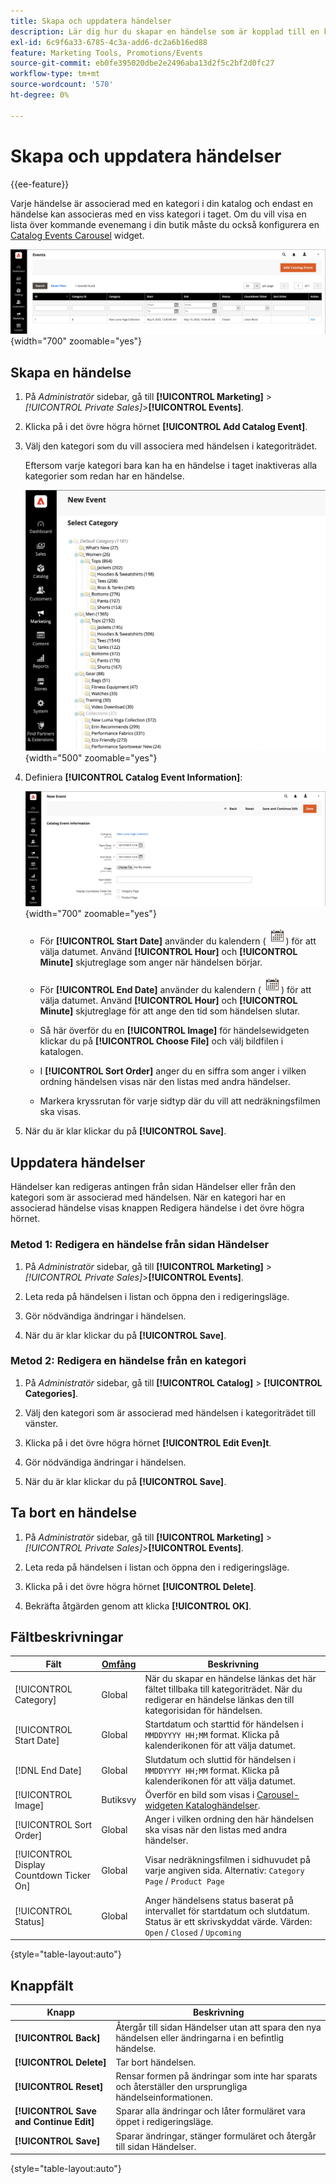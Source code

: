 ```yaml
---
title: Skapa och uppdatera händelser
description: Lär dig hur du skapar en händelse som är kopplad till en kategori i din katalog.
exl-id: 6c9f6a33-6785-4c3a-add6-dc2a6b16ed88
feature: Marketing Tools, Promotions/Events
source-git-commit: eb0fe395020dbe2e2496aba13d2f5c2bf2d0fc27
workflow-type: tm+mt
source-wordcount: '570'
ht-degree: 0%

---
```


# Skapa och uppdatera händelser

{{ee-feature}}

Varje händelse är associerad med en kategori i din katalog och endast en händelse kan associeras med en viss kategori i taget. Om du vill visa en lista över kommande evenemang i din butik måste du också konfigurera en [Catalog Events Carousel](../content-design/widget-event-carousel.md) widget.

![Händelselista](./assets/category-events.png){width="700" zoomable="yes"}

## Skapa en händelse

1. På _Administratör_ sidebar, gå till **[!UICONTROL Marketing]** > _[!UICONTROL Private Sales]_>**[!UICONTROL Events]**.

1. Klicka på i det övre högra hörnet **[!UICONTROL Add Catalog Event]**.

1. Välj den kategori som du vill associera med händelsen i kategoriträdet.

   Eftersom varje kategori bara kan ha en händelse i taget inaktiveras alla kategorier som redan har en händelse.

   ![Ny händelse - kategoriträd](./assets/catalog-events-category-tree.png){width="500" zoomable="yes"}

1. Definiera **[!UICONTROL Catalog Event Information]**:

   ![Kataloghändelseinformation](./assets/catalog-event-information.png){width="700" zoomable="yes"}

   - För **[!UICONTROL Start Date]** använder du kalendern (![Kalenderikon](../assets/icon-calendar.png)) för att välja datumet. Använd **[!UICONTROL Hour]** och **[!UICONTROL Minute]** skjutreglage som anger när händelsen börjar.

   - För **[!UICONTROL End Date]** använder du kalendern (![Kalenderikon](../assets/icon-calendar.png)) för att välja datumet. Använd **[!UICONTROL Hour]** och **[!UICONTROL Minute]** skjutreglage för att ange den tid som händelsen slutar.

   - Så här överför du en **[!UICONTROL Image]** för händelsewidgeten klickar du på **[!UICONTROL Choose File]** och välj bildfilen i katalogen.

   - I **[!UICONTROL Sort Order]** anger du en siffra som anger i vilken ordning händelsen visas när den listas med andra händelser.

   - Markera kryssrutan för varje sidtyp där du vill att nedräkningsfilmen ska visas.

1. När du är klar klickar du på **[!UICONTROL Save]**.

## Uppdatera händelser

Händelser kan redigeras antingen från sidan Händelser eller från den kategori som är associerad med händelsen. När en kategori har en associerad händelse visas knappen Redigera händelse i det övre högra hörnet.

### Metod 1: Redigera en händelse från sidan Händelser

1. På _Administratör_ sidebar, gå till **[!UICONTROL Marketing]** > _[!UICONTROL Private Sales]_>**[!UICONTROL Events]**.

1. Leta reda på händelsen i listan och öppna den i redigeringsläge.

1. Gör nödvändiga ändringar i händelsen.

1. När du är klar klickar du på **[!UICONTROL Save]**.

### Metod 2: Redigera en händelse från en kategori

1. På _Administratör_ sidebar, gå till **[!UICONTROL Catalog]** > **[!UICONTROL Categories]**.

1. Välj den kategori som är associerad med händelsen i kategoriträdet till vänster.

1. Klicka på i det övre högra hörnet **[!UICONTROL Edit Even]t**.

1. Gör nödvändiga ändringar i händelsen.

1. När du är klar klickar du på **[!UICONTROL Save]**.

## Ta bort en händelse

1. På _Administratör_ sidebar, gå till **[!UICONTROL Marketing]** > _[!UICONTROL Private Sales]_>**[!UICONTROL Events]**.

1. Leta reda på händelsen i listan och öppna den i redigeringsläge.

1. Klicka på i det övre högra hörnet **[!UICONTROL Delete]**.

1. Bekräfta åtgärden genom att klicka **[!UICONTROL OK]**.

## Fältbeskrivningar

| Fält | [Omfång](../getting-started/websites-stores-views.md#scope-settings) | Beskrivning |
|--- |--- |--- |
| [!UICONTROL Category] | Global | När du skapar en händelse länkas det här fältet tillbaka till kategoriträdet. När du redigerar en händelse länkas den till kategorisidan för händelsen. |
| [!UICONTROL Start Date] | Global | Startdatum och starttid för händelsen i `MMDDYYYY HH;MM` format. Klicka på kalenderikonen för att välja datumet. |
| [!DNL End Date] | Global | Slutdatum och sluttid för händelsen i `MMDDYYYY HH;MM` format. Klicka på kalenderikonen för att välja datumet. |
| [!UICONTROL Image] | Butiksvy | Överför en bild som visas i [Carousel-widgeten Kataloghändelser](../content-design/widget-event-carousel.md). |
| [!UICONTROL Sort Order] | Global | Anger i vilken ordning den här händelsen ska visas när den listas med andra händelser. |
| [!UICONTROL Display Countdown Ticker On] | Global | Visar nedräkningsfilmen i sidhuvudet på varje angiven sida. Alternativ: `Category Page` / `Product Page` |
| [!UICONTROL Status] | Global | Anger händelsens status baserat på intervallet för startdatum och slutdatum. Status är ett skrivskyddat värde. Värden: `Open` / `Closed` / `Upcoming` |

{style="table-layout:auto"}

## Knappfält

| Knapp | Beskrivning |
|--- |--- |
| **[!UICONTROL Back]** | Återgår till sidan Händelser utan att spara den nya händelsen eller ändringarna i en befintlig händelse. |
| **[!UICONTROL Delete]** | Tar bort händelsen. |
| **[!UICONTROL Reset]** | Rensar formen på ändringar som inte har sparats och återställer den ursprungliga händelseinformationen. |
| **[!UICONTROL Save and Continue Edit]** | Sparar alla ändringar och låter formuläret vara öppet i redigeringsläge. |
| **[!UICONTROL Save]** | Sparar ändringar, stänger formuläret och återgår till sidan Händelser. |

{style="table-layout:auto"}
